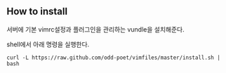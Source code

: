 ## How to install

서버에 기본 vimrc설정과 플러그인을 관리하는 vundle을 설치해준다. 

shell에서 아래 명령을 실행한다. 

```
curl -L https://raw.github.com/odd-poet/vimfiles/master/install.sh | bash 
```

